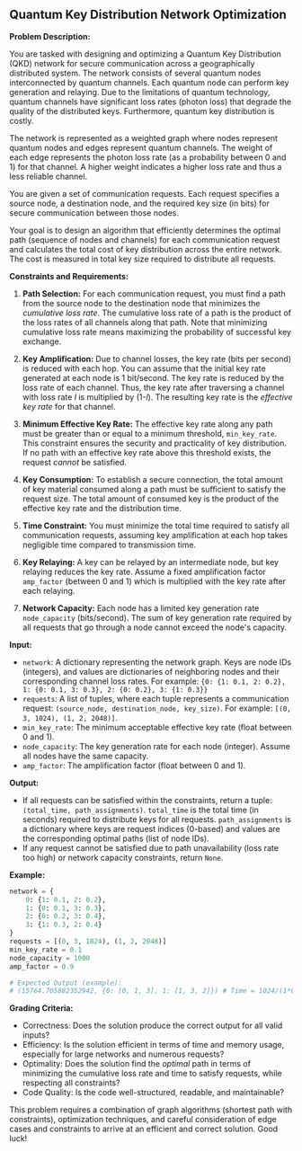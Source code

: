 ## Quantum Key Distribution Network Optimization

**Problem Description:**

You are tasked with designing and optimizing a Quantum Key Distribution (QKD) network for secure communication across a geographically distributed system. The network consists of several quantum nodes interconnected by quantum channels. Each quantum node can perform key generation and relaying. Due to the limitations of quantum technology, quantum channels have significant loss rates (photon loss) that degrade the quality of the distributed keys. Furthermore, quantum key distribution is costly.

The network is represented as a weighted graph where nodes represent quantum nodes and edges represent quantum channels. The weight of each edge represents the photon loss rate (as a probability between 0 and 1) for that channel. A higher weight indicates a higher loss rate and thus a less reliable channel.

You are given a set of communication requests. Each request specifies a source node, a destination node, and the required key size (in bits) for secure communication between those nodes.

Your goal is to design an algorithm that efficiently determines the optimal path (sequence of nodes and channels) for each communication request and calculates the total cost of key distribution across the entire network. The cost is measured in total key size required to distribute all requests.

**Constraints and Requirements:**

1.  **Path Selection:** For each communication request, you must find a path from the source node to the destination node that minimizes the *cumulative loss rate*. The cumulative loss rate of a path is the product of the loss rates of all channels along that path.  Note that minimizing cumulative loss rate means maximizing the probability of successful key exchange.
2.  **Key Amplification:**  Due to channel losses, the key rate (bits per second) is reduced with each hop. You can assume that the initial key rate generated at each node is 1 bit/second.  The key rate is reduced by the loss rate of each channel.  Thus, the key rate after traversing a channel with loss rate *l* is multiplied by (1-*l*). The resulting key rate is the *effective key rate* for that channel.
3.  **Minimum Effective Key Rate:** The effective key rate along any path must be greater than or equal to a minimum threshold, `min_key_rate`. This constraint ensures the security and practicality of key distribution. If no path with an effective key rate above this threshold exists, the request *cannot* be satisfied.
4.  **Key Consumption:** To establish a secure connection, the total amount of key material consumed along a path must be sufficient to satisfy the request size. The total amount of consumed key is the product of the effective key rate and the distribution time.
5.  **Time Constraint:** You must minimize the total time required to satisfy all communication requests, assuming key amplification at each hop takes negligible time compared to transmission time.

6. **Key Relaying:** A key can be relayed by an intermediate node, but key relaying reduces the key rate. Assume a fixed amplification factor `amp_factor` (between 0 and 1) which is multiplied with the key rate after each relaying.

7.  **Network Capacity:**  Each node has a limited key generation rate `node_capacity` (bits/second). The sum of key generation rate required by all requests that go through a node cannot exceed the node's capacity.

**Input:**

*   `network`: A dictionary representing the network graph. Keys are node IDs (integers), and values are dictionaries of neighboring nodes and their corresponding channel loss rates. For example: `{0: {1: 0.1, 2: 0.2}, 1: {0: 0.1, 3: 0.3}, 2: {0: 0.2}, 3: {1: 0.3}}`
*   `requests`: A list of tuples, where each tuple represents a communication request: `(source_node, destination_node, key_size)`. For example: `[(0, 3, 1024), (1, 2, 2048)]`.
*   `min_key_rate`: The minimum acceptable effective key rate (float between 0 and 1).
*   `node_capacity`: The key generation rate for each node (integer). Assume all nodes have the same capacity.
* `amp_factor`: The amplification factor (float between 0 and 1).

**Output:**

*   If all requests can be satisfied within the constraints, return a tuple: `(total_time, path_assignments)`. `total_time` is the total time (in seconds) required to distribute keys for all requests. `path_assignments` is a dictionary where keys are request indices (0-based) and values are the corresponding optimal paths (list of node IDs).
*   If any request cannot be satisfied due to path unavailability (loss rate too high) or network capacity constraints, return `None`.

**Example:**

```python
network = {
    0: {1: 0.1, 2: 0.2},
    1: {0: 0.1, 3: 0.3},
    2: {0: 0.2, 3: 0.4},
    3: {1: 0.3, 2: 0.4}
}
requests = [(0, 3, 1024), (1, 2, 2048)]
min_key_rate = 0.1
node_capacity = 1000
amp_factor = 0.9

# Expected Output (example):
# (15764.705882352942, {0: [0, 1, 3], 1: [1, 3, 2]}) # Time = 1024/(1*0.9*0.7*0.9)+2048/(1*0.7*0.6*0.9)
```

**Grading Criteria:**

*   Correctness: Does the solution produce the correct output for all valid inputs?
*   Efficiency: Is the solution efficient in terms of time and memory usage, especially for large networks and numerous requests?
*   Optimality: Does the solution find the *optimal* path in terms of minimizing the cumulative loss rate and time to satisfy requests, while respecting all constraints?
*   Code Quality: Is the code well-structured, readable, and maintainable?

This problem requires a combination of graph algorithms (shortest path with constraints), optimization techniques, and careful consideration of edge cases and constraints to arrive at an efficient and correct solution. Good luck!
